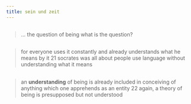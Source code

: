 ```yaml
---
title: sein und zeit
---
```


##
> ... the question of being
what is the question?
##
> for everyone uses it constantly and already understands what he means by it 21
socrates was all about people use language without understanding what it means
##
> an **understanding** of being is already included in conceiving of anything which one apprehends as an entity 22
again, a theory of being is presupposed but not understood
